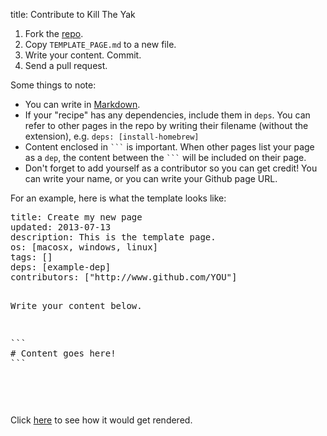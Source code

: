 title: Contribute to Kill The Yak

1. Fork the [repo][].
2. Copy `TEMPLATE_PAGE.md` to a new file.
3. Write your content. Commit.
4. Send a pull request.

Some things to note:

* You can write in [Markdown][].
* If your "recipe" has any dependencies, include them in `deps`. You can refer to other pages in the repo by writing their filename (without the extension), e.g. `deps: [install-homebrew]`
* Content enclosed in ` ``` ` is important. When other pages list your page as a `dep`, the content between the ` ``` ` will be included on their page.
* Don't forget to add yourself as a contributor so you can get credit! You can write your name, or you can write your Github page URL. 

For an example, here is what the template looks like:

<div class="codehilite"><pre>
title: Create my new page
updated: 2013-07-13
description: This is the template page.
os: [macosx, windows, linux]
tags: []
deps: [example-dep]
contributors: ["http://www.github.com/YOU"] 

Write your content below.

<pre>```
# Content goes here!
```</pre>
</pre></div>

Click [here][example] to see how it would get rendered.

[Markdown]: http://daringfireball.net/projects/markdown/
[repo]: https://github.com/killtheyak/killtheyak-pages
[example]: /template_page/